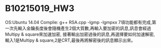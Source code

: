 # B10215019_HW3
OS:Ubuntu 14.04  Complie: g++ RSA.cpp -lgmp -lgmpxx
7項功能都有完成,第一次先輸入金鑰長度後會隨機產生2個大質數,再輸入要加密的訊息,訊息會經過Multipy & square來加速加密,
接著輸出加密過後的訊息,再選擇要如何加速解密,輸入1是Multipy & square,2是CRT,最後再將解密後的訊息顯示出來。
